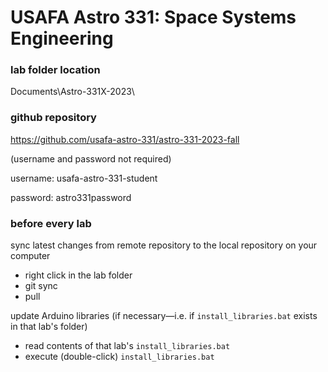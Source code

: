 # USAFA Astro 331: Space Systems Engineering



### lab folder location

Documents\Astro-331X-2023\



### github repository

https://github.com/usafa-astro-331/astro-331-2023-fall



(username and password not required)

username: usafa-astro-331-student

password: astro331password



### before every lab

sync latest changes from remote repository to the local repository on your computer

- right click in the lab folder
- git sync
- pull



update Arduino libraries (if necessary—i.e. if `install_libraries.bat` exists in that lab's folder)

- read contents of that lab's `install_libraries.bat`
- execute (double-click) `install_libraries.bat`

